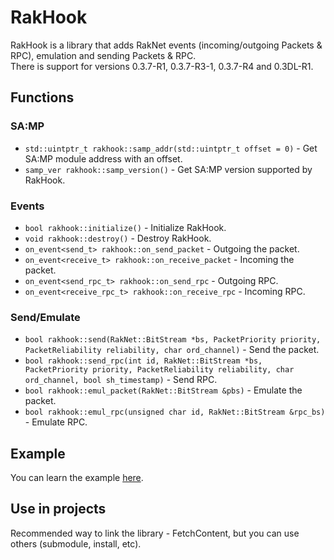 # RakHook
RakHook is a library that adds RakNet events (incoming/outgoing Packets & RPC), emulation and sending Packets & RPC.  
There is support for versions 0.3.7-R1, 0.3.7-R3-1, 0.3.7-R4 and 0.3DL-R1.

## Functions

### SA:MP
- `std::uintptr_t rakhook::samp_addr(std::uintptr_t offset = 0)` - Get SA:MP module address with an offset.
- `samp_ver rakhook::samp_version()` - Get SA:MP version supported by RakHook.

### Events
- `bool rakhook::initialize()` - Initialize RakHook.
- `void rakhook::destroy()` - Destroy RakHook.
- `on_event<send_t> rakhook::on_send_packet` - Outgoing the packet.
- `on_event<receive_t> rakhook::on_receive_packet` - Incoming the packet.
- `on_event<send_rpc_t> rakhook::on_send_rpc` - Outgoing RPC.
- `on_event<receive_rpc_t> rakhook::on_receive_rpc` - Incoming RPC.

### Send/Emulate
- `bool rakhook::send(RakNet::BitStream *bs, PacketPriority priority, PacketReliability reliability, char ord_channel)` - Send the packet.
- `bool rakhook::send_rpc(int id, RakNet::BitStream *bs, PacketPriority priority, PacketReliability reliability, char ord_channel, bool sh_timestamp)` - Send RPC.
- `bool rakhook::emul_packet(RakNet::BitStream &pbs)` - Emulate the packet.
- `bool rakhook::emul_rpc(unsigned char id, RakNet::BitStream &rpc_bs)` - Emulate RPC.

## Example
You can learn the example [here](./example/).

## Use in projects
Recommended way to link the library - FetchContent, but you can use others (submodule, install, etc).